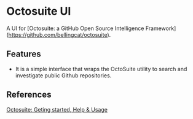 # Octosuite UI
A UI for [Octosuite: a GitHub Open Source Intelligence Framework] (https://github.com/bellingcat/octosuite).

## Features
- It is a simple interface that wraps the OctoSuite utility to search and investigate public Github repositories.



## References

[Octosuite: Geting started, Help & Usage](https://github.com/bellingcat/octosuite/wiki/Geting-started,-Help-&-Usage#basic-commands)

